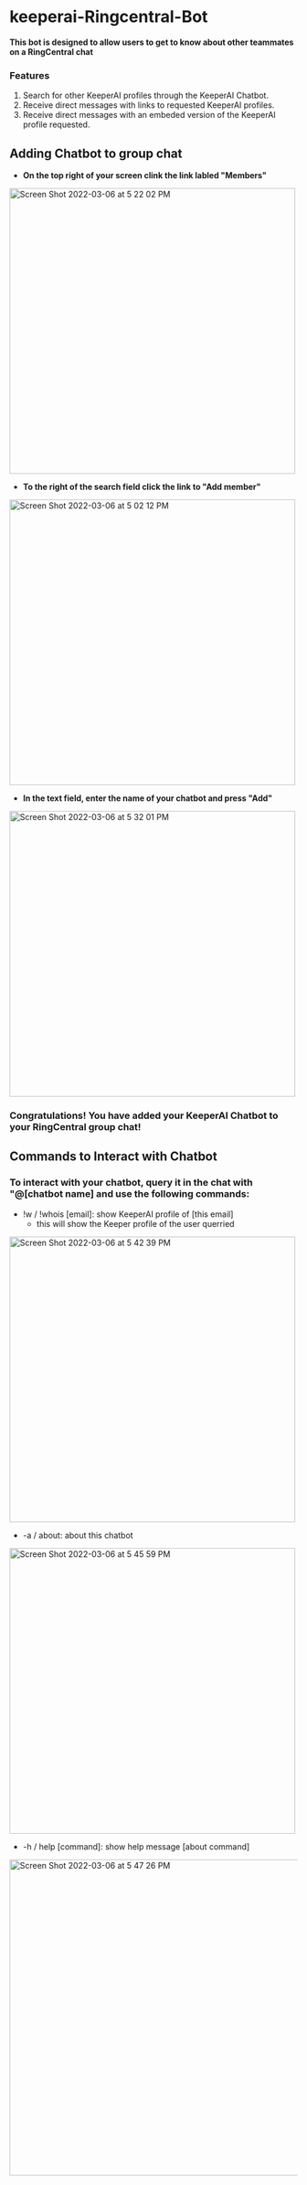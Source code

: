 # keeperai-Ringcentral-Bot
**This bot is designed to allow users to get to know about other teammates on a RingCentral chat**
### Features
  1. Search for other KeeperAI profiles through the KeeperAI Chatbot. 
  2. Receive direct messages with links to requested KeeperAI profiles.
  3. Receive direct messages with an embeded version of the KeeperAI profile requested.

## Adding Chatbot to group chat

- **On the top right of your screen clink the link labled "Members"**

<img width="500" alt="Screen Shot 2022-03-06 at 5 22 02 PM" src="https://user-images.githubusercontent.com/61127092/156952355-d932328b-51f8-4bf2-91ac-029754fa520a.png">

- **To the right of the search field click the link to "Add member"**

<img width="500" alt="Screen Shot 2022-03-06 at 5 02 12 PM" src="https://user-images.githubusercontent.com/61127092/156951117-9d87038a-ed10-4cf9-8375-d4d03dbdaced.png">

- **In the text field, enter the name of your chatbot and press "Add"**

<img width="500" alt="Screen Shot 2022-03-06 at 5 32 01 PM" src="https://user-images.githubusercontent.com/61127092/156953031-4fb99eee-d4e5-43b5-b9d8-5dc392d3871d.png">

### Congratulations! You have added your KeeperAI Chatbot to your RingCentral group chat!




## Commands to Interact with Chatbot
### To interact with your chatbot, query it in the chat with "@[chatbot name] and use the following commands:

- !w / !whois [email]: show KeeperAI profile of [this email]
  - this will show the Keeper profile of the user querried 
 <img width="500" alt="Screen Shot 2022-03-06 at 5 42 39 PM" src="https://user-images.githubusercontent.com/61127092/156953752-f518d6d9-9b74-4540-b163-fe3fa6c13e9f.png">
 
- -a / about: about this chatbot
<img width="500" alt="Screen Shot 2022-03-06 at 5 45 59 PM" src="https://user-images.githubusercontent.com/61127092/156953931-2075a3ef-9325-4e63-b022-6938abd9ecc6.png">

- -h / help [command]: show help message [about command]
<img width="553" alt="Screen Shot 2022-03-06 at 5 47 26 PM" src="https://user-images.githubusercontent.com/61127092/156954090-bef526b6-dc0f-4454-a745-e3b8ec9c1cfe.png">

